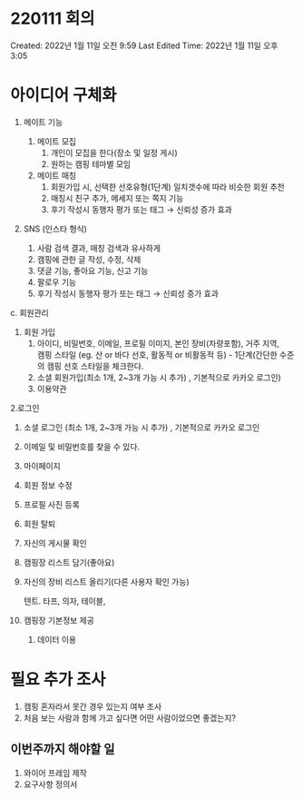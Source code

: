 # 220111 회의

Created: 2022년 1월 11일 오전 9:59
Last Edited Time: 2022년 1월 11일 오후 3:05

# 아이디어 구체화

1. 메이트 기능
    1. 메이트 모집
        1. 개인이 모집을 한다(장소 및 일정 게시)
        2. 원하는 캠핑 테마별 모임
    2. 메이트 매칭
        1. 회원가입 시, 선택한 선호유형(1단계) 일치갯수에 따라 비슷한 회원 추천
        2. 매칭시 친구 추가, 메세지 또는 쪽지 기능
        3. 후기 작성시 동행자 평가 또는 태그 → 신뢰성 증가 효과
        

        
2. SNS (인스타 형식)
    1. 사람 검색 결과, 매칭 검색과 유사하게
    2. 캠핑에 관한 글 작성, 수정, 삭제
    3. 댓글 기능, 좋아요 기능, 신고 기능
    4. 팔로우 기능
    5. 후기 작성시 동행자 평가 또는 태그 → 신뢰성 증가 효과
    

c. 회원관리

1. 회원 가입
    1. 아이디, 비밀번호, 이메일, 
    프로필 이미지, 
    본인 장비(차량포함), 
    거주 지역,  
    캠핑 스타일 (eg. 산 or 바다 선호, 활동적 or 비활동적 등) - 1단계(간단한 수준의 캠핑 선호 스타일을 체크한다.
    2. 소셜 회원가입(최소 1개, 2~3개 가능 시 추가) , 기본적으로 카카오 로그인)
    3. 이용약관
    

2.로그인

1. 소셜 로그인 (최소 1개, 2~3개 가능 시 추가) , 기본적으로 카카오 로그인
2. 이메일 및 비밀번호를 찾을 수 있다.

3. 마이페이지

1. 회원 정보 수정
2. 프로필 사진 등록
3. 회원 탈퇴
4. 자신의 게시물 확인
5. 캠핑장 리스트 담기(좋아요)
6. 자신의 장비 리스트 올리기(다른 사용자 확인 가능)
    
    텐트. 타프, 의자, 테이블,
    

    
1. 캠핑장 기본정보 제공
    1. 데이터 이용
    

# 필요 추가 조사

1. 캠핑 혼자라서 못간 경우 있는지 여부 조사
2. 처음 보는 사람과 함께 가고 싶다면 어떤 사람이었으면 좋겠는지?

## 이번주까지 해야할 일

1. 와이어 프레임 제작
2. 요구사항 정의서

